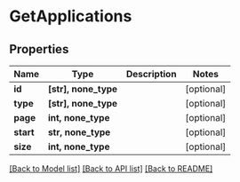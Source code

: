 # GetApplications


## Properties
Name | Type | Description | Notes
------------ | ------------- | ------------- | -------------
**id** | **[str], none_type** |  | [optional] 
**type** | **[str], none_type** |  | [optional] 
**page** | **int, none_type** |  | [optional] 
**start** | **str, none_type** |  | [optional] 
**size** | **int, none_type** |  | [optional] 

[[Back to Model list]](../README.md#documentation-for-models) [[Back to API list]](../README.md#documentation-for-api-endpoints) [[Back to README]](../README.md)



